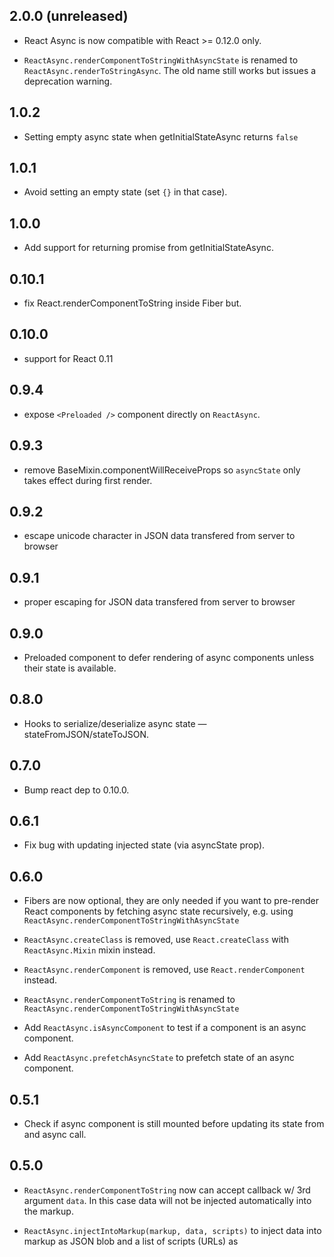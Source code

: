 ## 2.0.0 (unreleased)

  - React Async is now compatible with React >= 0.12.0 only.

  - `ReactAsync.renderComponentToStringWithAsyncState` is renamed to
    `ReactAsync.renderToStringAsync`. The old name still works but issues a
    deprecation warning.

## 1.0.2

  - Setting empty async state when getInitialStateAsync returns `false`

## 1.0.1

  - Avoid setting an empty state (set `{}` in that case).

## 1.0.0

  - Add support for returning promise from getInitialStateAsync.

## 0.10.1

  - fix React.renderComponentToString inside Fiber but.

## 0.10.0

  - support for React 0.11

## 0.9.4

  - expose `<Preloaded />` component directly on `ReactAsync`.

## 0.9.3

  - remove BaseMixin.componentWillReceiveProps so `asyncState` only takes effect
    during first render.

## 0.9.2

  - escape unicode character in JSON data transfered from server to browser

## 0.9.1

  - proper escaping for JSON data transfered from server to browser

## 0.9.0

  - Preloaded component to defer rendering of async components unless their
    state is available.

## 0.8.0

  - Hooks to serialize/deserialize async state — stateFromJSON/stateToJSON.

## 0.7.0

  - Bump react dep to 0.10.0.

## 0.6.1

  - Fix bug with updating injected state (via asyncState prop).

## 0.6.0

  - Fibers are now optional, they are only needed if you want to pre-render
    React components by fetching async state recursively, e.g. using
    `ReactAsync.renderComponentToStringWithAsyncState`

  - `ReactAsync.createClass` is removed, use `React.createClass` with
    `ReactAsync.Mixin` mixin instead.

  - `ReactAsync.renderComponent` is removed, use `React.renderComponent`
    instead.

  - `ReactAsync.renderComponentToString` is renamed to
    `ReactAsync.renderComponentToStringWithAsyncState`

  - Add `ReactAsync.isAsyncComponent` to test if a component is an async
    component.

  - Add `ReactAsync.prefetchAsyncState` to prefetch state of an async component.

## 0.5.1

  - Check if async component is still mounted before updating its state from and
    async call.

## 0.5.0

  - `ReactAsync.renderComponentToString` now can accept callback w/ 3rd argument
    `data`. In this case data will not be injected automatically into the
    markup.

  - `ReactAsync.injectIntoMarkup(markup, data, scripts)` to inject data into
    markup as JSON blob and a list of scripts (URLs) as <script> elements.

## 0.4.0

  - Upgrade for React 0.9.0.

  - React is now a peer dependency of react-async.
